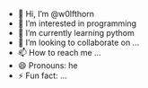 - 👋 Hi, I’m @w0lfthorn
- 👀 I’m interested in programming
- 🌱 I’m currently learning pythom
- 💞️ I’m looking to collaborate on ...
- 📫 How to reach me ...
- 😄 Pronouns: he
- ⚡ Fun fact: ...

<!---
w0lfthorn/w0lfthorn is a ✨ special ✨ repository because its `README.md` (this file) appears on your GitHub profile.
You can click the Preview link to take a look at your changes.
--->
